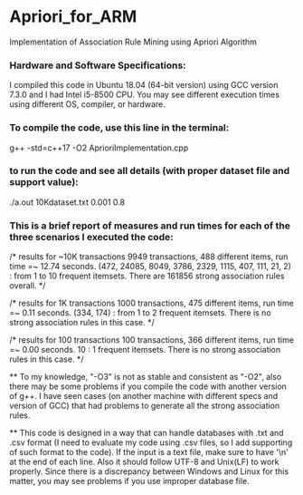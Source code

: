 # Apriori_for_ARM
Implementation of Association Rule Mining using Apriori Algorithm

### Hardware and Software Specifications:
I compiled this code in Ubuntu 18.04 (64-bit version) using GCC version 7.3.0 and I had Intel i5-8500 CPU.
You may see different execution times using different OS, compiler, or hardware.

### To compile the code, use this line in the terminal:
g++ -std=c++17 -O2 AprioriImplementation.cpp

### to run the code and see all details (with proper dataset file and support value):
./a.out 10Kdataset.txt 0.001 0.8

### This is a brief report of measures and run times for each of the three scenarios I executed the code:

/* results for \~10K transactions
9949 transactions, 488 different items, run time =~ 12.74 seconds.
(472, 24085, 8049, 3786, 2329, 1115, 407, 111, 21, 2) : from 1 to 10 frequent itemsets.
There are 161856 strong association rules overall.
*/

/* results for 1K transactions
1000 transactions, 475 different items, run time =~ 0.11 seconds.
(334, 174) : from 1 to 2 frequent itemsets.
There is no strong association rules in this case.
*/

/* results for 100 transactions
100 transactions, 366 different items, run time =~ 0.00 seconds.
10 : 1 frequent itemsets.
There is no strong association rules in this case.
*/

** To my knowledge, "-O3" is not as stable and consistent as "-O2", also there
   may be some problems if you compile the code with another version of g++. I
   have seen cases (on another machine with different specs and version of GCC)
   that had problems to generate all the strong association rules.

** This code is designed in a way that can handle databases with .txt and .csv
   format (I need to evaluate my code using .csv files, so I add supporting of
   such format to the code). If the input is a text file, make sure to have '\n'
   at the end of each line. Also it should follow UTF-8 and Unix(LF) to work
   properly. Since there is a discrepancy between Windows and Linux for this
   matter, you may see problems if you use improper database file.
